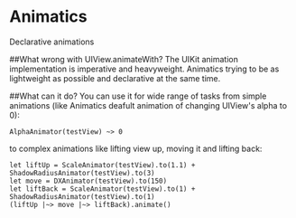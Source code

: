 # Animatics
Declarative animations

##What wrong with UIView.animateWith?
The UIKit animation implementation is imperative and heavyweight. Animatics trying to be as lightweight as possible and declarative at the same time.

##What can it do?
You can use it for wide range of tasks from simple animations (like Animatics deafult animation of changing UIView's alpha to 0):
```
AlphaAnimator(testView) ~> 0
```
to complex animations like lifting view up, moving it and lifting back:
```
let liftUp = ScaleAnimator(testView).to(1.1) + ShadowRadiusAnimator(testView).to(3)
let move = DXAnimator(testView).to(150)
let liftBack = ScaleAnimator(testView).to(1) + ShadowRadiusAnimator(testView).to(1)
(liftUp |~> move |~> liftBack).animate()
```

